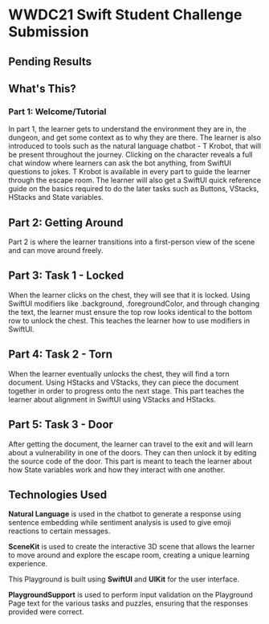 # WWDC21 Swift Student Challenge Submission
## Pending Results

## What's This?
### Part 1: Welcome/Tutorial
In part 1, the learner gets to understand the environment they are in, the dungeon, and get some context as to why they are there. The learner is also introduced to tools such as the natural language chatbot - T Krobot, that will be present throughout the journey. Clicking on the character reveals a full chat window where learners can ask the bot anything, from SwiftUI questions to jokes. T Krobot is available in every part to guide the learner through the escape room. The learner will also get a SwiftUI quick reference guide on the basics required to do the later tasks such as Buttons, VStacks, HStacks and State variables.

## Part 2: Getting Around
Part 2 is where the learner transitions into a first-person view of the scene and can move around freely. 

## Part 3: Task 1 - Locked
When the learner clicks on the chest, they will see that it is locked. Using SwiftUI modifiers like .background, .foregroundColor, and through changing the text, the learner must ensure the top row looks identical to the bottom row to unlock the chest. This teaches the learner how to use modifiers in SwiftUI.

## Part 4: Task 2 - Torn
When the learner eventually unlocks the chest, they will find a torn document. Using HStacks and VStacks, they can piece the document together in order to progress onto the next stage. This part teaches the learner about alignment in SwiftUI using VStacks and HStacks.

## Part 5: Task 3 - Door
After getting the document, the learner can travel to the exit and will learn about a vulnerability in one of the doors. They can then unlock it by editing the source code of the door. This part is meant to teach the learner about how State variables work and how they interact with one another.

## Technologies Used
**Natural Language** is used in the chatbot to generate a response using sentence embedding while sentiment analysis is used to give emoji reactions to certain messages.

**SceneKit** is used to create the interactive 3D scene that allows the learner to move around and explore the escape room, creating a unique learning experience.

This Playground is built using **SwiftUI** and **UIKit** for the user interface.

**PlaygroundSupport** is used to perform input validation on the Playground Page text for the various tasks and puzzles, ensuring that the responses provided were correct.
